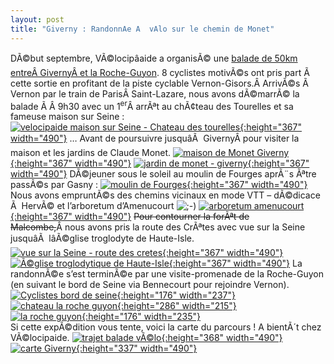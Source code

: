 ```yaml
---
layout: post
title: "Giverny : RandonnAe A  vAlo sur le chemin de Monet"
---
```



DÃ©but septembre, VÃ©locipâaide a organisÃ© une [balade de 50km entreÂ GivernyÂ et la Roche-Guyon](/assets/trajet-balade-v%c3%a9lo.png "carte balade vÃ©lo Giverny"). 8 cyclistes motivÃ©s ont pris part Ã  cette sortie en profitant de la piste cyclable Vernon-Gisors.Â ArrivÃ©s Ã  Vernon par le train de ParisÂ Saint-Lazare, nous avons dÃ©marrÃ© la balade Ã Â 9h30 avec un 1<sup>er</sup>Â arrÃªt au chÃ¢teau des Tourelles et sa fameuse maison sur Seine :
[![](/assets/velocipaide-maison-sur-Seine-Chateau-des-tourelles-490x367.jpg "velocipaide maison sur Seine - Chateau des tourelles"){:height="367" width="490"}](/assets/velocipaide-maison-sur-Seine-Chateau-des-tourelles.jpg)
… Avant de poursuivre jusquâÃ  GivernyÂ pour visiter la maison et les jardins de Claude Monet.
[![](/assets/maison-de-Monet-Giverny-490x367.jpg "maison de Monet Giverny"){:height="367" width="490"}](/assets/maison-de-Monet-Giverny.jpg)
[![](/assets/jardin-de-monet-giverny-490x367.jpg "jardin de monet - giverny"){:height="367" width="490"}](/assets/jardin-de-monet-giverny.jpg)
DÃ©jeuner sous le soleil au moulin de Fourges aprÃ¨s Ãªtre passÃ©s par Gasny :
[![](/assets/moulin-de-Fourges--490x367.jpg "moulin de Fourges"){:height="367" width="490"}](/assets/moulin-de-Fourges-.jpg)
Nous avons empruntÃ©s des chemins vicinaux en mode VTT – dÃ©dicace Ã  HervÃ© et l’arboretum d’Amenucourt ![;-)](/assets/icon_wink.gif) 
[![](/assets/arboretum-amenucourt-490x367.jpg "arboretum amenucourt"){:height="367" width="490"}](/assets/arboretum-amenucourt.jpg)
<del>Pour contourner la forÃªt de Malcombe,</del>Â nous avons pris la route des CrÃªtes avec vue sur la Seine jusquâÃ  lâÃ©glise troglodyte de Haute-Isle.
[![](/assets/vue-sur-la-Seine-route-des-cretes-490x367.jpg "vue sur la Seine - route des cretes"){:height="367" width="490"}](/assets/vue-sur-la-Seine-route-des-cretes.jpg)
[![](/assets/%c3%a9glise-troglodyte-490x367.jpg "Ã©glise troglodytique de Haute-Isle"){:height="367" width="490"}](/assets/%c3%a9glise-troglodyte.jpg)
La randonnÃ©e s’est terminÃ©e par une visite-promenade de la Roche-Guyon (en suivant le bord de Seine via Bennecourt pour rejoindre Vernon).
[![](/assets/Cyclistes-bord-de-seine-490x367.jpg "Cyclistes bord de seine"){:height="176" width="237"}](/assets/Cyclistes-bord-de-seine.jpg)<br/>
[![](/assets/chateau-la-roche-guyon-490x653.jpg "chateau la roche guyon"){:height="286" width="215"}](/assets/chateau-la-roche-guyon.jpg)<br/>
[![](/assets/la-roche-guyon-490x367.jpg "la roche guyon"){:height="176" width="235"}](/assets/la-roche-guyon.jpg)
<br clear="all"/>
Si cette expÃ©dition vous tente, voici la carte du parcours ! A bientÃ´t chez VÃ©locipaide.
[![](/assets/trajet-balade-v%c3%a9lo-490x368.png "trajet balade vÃ©lo"){:height="368" width="490"}](/assets/trajet-balade-v%c3%a9lo.png)
[![](/assets/carte-Giverny-490x337.png "carte Giverny"){:height="337" width="490"}](/assets/carte-Giverny.png)
